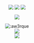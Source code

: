 

<p align="center">
    <a href="https://instagram.com/efeeshu" target"blank_"><img src="https://img.shields.io/badge/INSTAGRAM%20-DC3175.svg?&style=for-the-badge&logo=instagram&logoColor=white"></a>
       <a href="https://open.spotify.com/user/3nwgygqzwengb9a6x5qyb9yn5" target"blank_"><img src="https://img.shields.io/badge/Spotify%20-1ed760.svg?&style=for-the-badge&logo=spotify&logoColor=white"></a>
       <a href="https://steamcommunity.com/id/efewiped" target"blank_"><img src="https://img.shields.io/badge/Steam%20-111111.svg?&style=for-the-badge&logo=steam&logoColor=white"></a></a>
</p>

<p align="center">
     <g-emoji class="g-emoji" alias="zap" fallback-src="https://github.githubassets.com/images/icons/emoji/unicode/26a1.png">
       <a href="https://efewiped.tebex.io" target"blank_"><img src="https://img.shields.io/badge/-TEBEX-orange?style=for-the-badge&logo=amazon"></a>
</p>
    
<div>
    <div align="center">
    <img src="https://count.getloli.com/get/@:aw3rque?theme=rule34" alt=":aw3rque" />
</div>

<div align="center">
   <a href="https://discord.com/users/280696584889696257" target="_blank">
      <img src="https://lanyard-profile-readme.vercel.app/api/280696584889696257">
   </a>
</div>
    
<div align="center">
        <img src="https://discord.c99.nl/widget/theme-4/280696584889696257.png">
</div>
